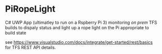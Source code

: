 # PiRopeLight

C# UWP App (ultimatley to run on a Rspberry Pi 3) monitoring _on prem_ TFS builds
to dispaly status and light up a rope light on the Pi appropriate to build state

see https://www.visualstudio.com/docs/integrate/get-started/rest/basics for TFS REST API details.
